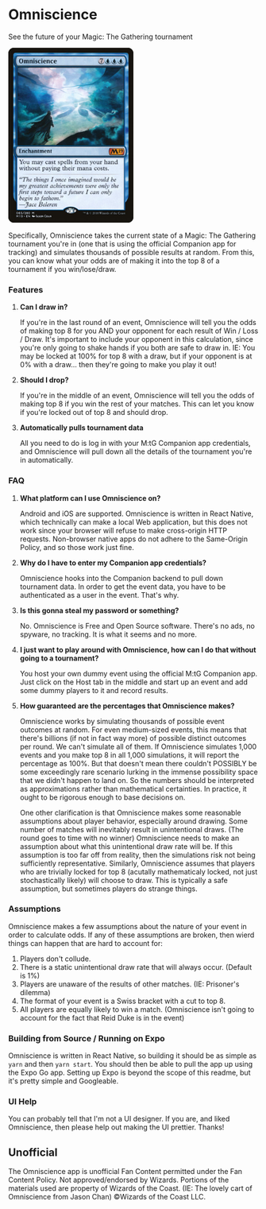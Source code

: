 # Omniscience
See the future of your Magic: The Gathering tournament

<img alight="right" width="252" height="352" src="./omniscience/assets/m19-65-omniscience.jpg">

Specifically, Omniscience takes the current state of a Magic: The Gathering tournament you're in (one that is using the official Companion app for tracking) and simulates thousands of possible results at random. From this, you can know what your odds are of making it into the top 8 of a tournament if you win/lose/draw. 

### Features

1. **Can I draw in?**

    If you're in the last round of an event, Omniscience will tell you the odds of making top 8 for you AND your opponent for each result of Win / Loss / Draw. It's important to include your opponent in this calculation, since you're only going to shake hands if you both are safe to draw in. IE: You may be locked at 100% for top 8 with a draw, but if your opponent is at 0% with a draw... then they're going to make you play it out!

2. **Should I drop?**

    If you're in the middle of an event, Omniscience will tell you the odds of making top 8 if you win the rest of your matches. This can let you know if you're locked out of top 8 and should drop. 

3. **Automatically pulls tournament data**

    All you need to do is log in with your M:tG Companion app credentials, and Omniscience will pull down all the details of the tournament you're in automatically. 

### FAQ

1. **What platform can I use Omniscience on?**

    Android and iOS are supported. Omniscience is written in React Native, which technically can make a local Web application, but this does not work since your browser will refuse to make cross-origin HTTP requests. Non-browser native apps do not adhere to the Same-Origin Policy, and so those work just fine.

2. **Why do I have to enter my Companion app credentials?**

    Omniscience hooks into the Companion backend to pull down tournament data. In order to get the event data, you have to be authenticated as a user in the event. That's why.

3. **Is this gonna steal my password or something?**

    No. Omniscience is Free and Open Source software. There's no ads, no spyware, no tracking. It is what it seems and no more.

4. **I just want to play around with Omniscience, how can I do that without going to a tournament?**

    You host your own dummy event using the official M:tG Companion app. Just click on the Host tab in the middle and start up an event and add some dummy players to it and record results. 

5. **How guaranteed are the percentages that Omniscience makes?**

    Omniscience works by simulating thousands of possible event outcomes at random. For even medium-sized events, this means that there's billions (if not in fact way more) of possible distinct outcomes per round. We can't simulate all of them. If Omniscience simulates 1,000 events and you make top 8 in all 1,000 simulations, it will report the percentage as 100%. But that doesn't mean there couldn't POSSIBLY be some exceedingly rare scenario lurking in the immense possibility space that we didn't happen to land on. So the numbers should be interpreted as approximations rather than mathematical certainties. In practice, it ought to be rigorous enough to base decisions on. 

    One other clarification is that Omniscience makes some reasonable assumptions about player behavior, especially around drawing. Some number of matches will inevitably result in unintentional draws. (The round goes to time with no winner) Omniscience needs to make an assumption about what this unintentional draw rate will be. If this assumption is too far off from reality, then the simulations risk not being sufficiently representative. Similarly, Omniscience assumes that players who are trivially locked for top 8 (acutally mathematicaly locked, not just stochastically likely) will choose to draw. This is typically a safe assumption, but sometimes players do strange things.

### Assumptions

Omniscience makes a few assumptions about the nature of your event in order to calculate odds. If any of these assumptions are broken, then wierd things can happen that are hard to account for:

1. Players don't collude.
2. There is a static unintentional draw rate that will always occur. (Default is 1%)
3. Players are unaware of the results of other matches. (IE: Prisoner's dilemma)
4. The format of your event is a Swiss bracket with a cut to top 8. 
5. All players are equally likely to win a match. (Omniscience isn't going to account for the fact that Reid Duke is in the event)

### Building from Source / Running on Expo

Omniscience is written in React Native, so building it should be as simple as `yarn` and then `yarn start`. You should then be able to pull the app up using the Expo Go app. Setting up Expo is beyond the scope of this readme, but it's pretty simple and Googleable. 

### UI Help
You can probably tell that I'm not a UI designer. If you are, and liked Omniscience, then please help out making the UI prettier. Thanks!

## Unofficial 
The Omniscience app is unofficial Fan Content permitted under the Fan Content Policy. Not approved/endorsed by Wizards. Portions of the materials used are property of Wizards of the Coast. (IE: The lovely cart of Omniscience from Jason Chan) ©Wizards of the Coast LLC.